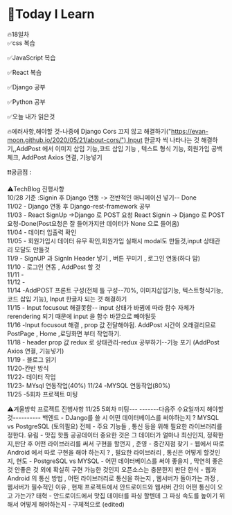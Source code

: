 
# 🎃Today I Learn  
🔥18일차  
✅css 복습  

  

✅JavaScript 복습  


✅React 복습  

✅Django 공부  


✅Python 공부  


✅오늘 내가 읽은것  



🔥에러사항,해야할 것-나중에 Django Cors 끄지 않고 해결하기("https://evan-moon.github.io/2020/05/21/about-cors/"),Input 한글자 씩 나타나는 것 해결하기,,AddPost 에서 이미지 삽입 기능,코드 삽입 기능 , 텍스트 형식 기능, 회원가입 공백 체크, AddPost Axios 연결, 기능넣기



❗️❗️궁금점 :   

⚠️TechBlog 진행사항  
10/28 기준 :Signin  후 Django 연동 -> 전반적인 애니메이션 넣기-- Done  
11/02 - Django 연동 후 Django-rest-framework 공부  
11/03 - React SignUp ->Django 로 POST 요청 React Signin -> Django 로 POST 요청-Done(Post요청은 잘 들어가지만 데이터가 None 으로 들어옴)  
11/04 - 데이터 입출력 확인  
11/05 - 회원가입시 데이터 유무 확인,회원가입 실패시 modal도 만들것,input 상태관리 모달도 만들것  
11/9 - SignUP  과 SignIn Header 넣기 , 버튼 꾸미기 , 로그인 연동(하다 맘)  
11/10 - 로그인 연동 , AddPost 할 것    
11/11 -   
11/12 -  
11/14 -AddPOST 프론트 구성(전체 틀 구성--70%, 이미지삽입기능, 텍스트형식기능, 코드 삽입 기능), Input 한글자 되는 것 해결하기  
11/15 - Input focusout 해결못함-- input 상태가 바뀜에 따라 함수 자체가 rerendering 되기 때문에 input 을 함수 바깥으로 빼야될듯  
11/16 -Input focusout 해결 , prop 값 전달해야됨.
AddPost 시간이 오래걸리므로 PostPage , Home ,로딩화면 부터 작업하기.  
11/18 - header prop 값 redux 로 상태관리-redux 공부하기--기능 포기 (AddPost Axios 연결, 기능넣기)  
11/19 - 블로그 읽기  
11/20-칸반 방식  
11/22- 데이터 작업  
11/23- MYsql 연동작업(40%)
11/24 -MYSQL 연동작업(80%)  
11/25 -5회차 프로젝트 미팅



⚠️겨울방학 프로젝트 진행사항 
11/25 5회차 미팅---
-------다음주 수요일까지 해야할 것----------
백엔드 - DJango를 쓸 시 어떤 데이터베이스를 써야하는지 ?
MYSQL vs PostgreSQL (토의필요)
전체 - 주요 기능들 , 통신 등을 위해 필요한 라이브러리를 정한다.
유림 - 맛집 핫플 공공데이터
         중요한 것은 그 데이터가 얼마나 최신인지, 정확한지,판단 후
         어떤 라이브러리를 써서 구현을 할껀지 ,
준영 - 중간지점 찾기 - 웹에서 따로 Android 에서 따로 구현을 해야 하는지 ? , 필요한 라이브러리 , 통신은 어떻게 할것인지,
현도 - PostgreSQL vs MYSQL - 어떤 데이터베이스를 써야 좋을지 , 막연히 좋은것 안좋은 것 외에 확실히 구현 가능한 것인지 오픈소스는 충분한지 판단
한식 -   웹과 Android 의 통신 방법 , 어떤 라이브러리로 통신을 하는지 , 웹서버가 돌아가는 과정 , 웹서버가 필수적인 이유 , 현재 프로젝트에서 안드로이드와 웹서버 간의  어떤 통신이 오고 가는가?
태혁 - 안드로이드에서 맛집 데이터를 파싱 할텐데 그 파싱 속도를 높이기 위해서 어떻게 해야하는지 - 구체적으로 (edited) 











